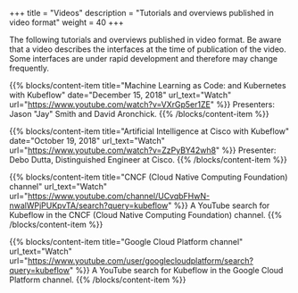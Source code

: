 +++
title = "Videos"
description = "Tutorials and overviews published in video format"
weight = 40
+++

The following tutorials and overviews published in video format. Be aware that a video describes the interfaces at the time of publication of the video. Some interfaces are under rapid development and therefore may change frequently.

{{% blocks/content-item title="Machine Learning as Code: and Kubernetes with Kubeflow"
  date="December 15, 2018"
  url_text="Watch"
  url="https://www.youtube.com/watch?v=VXrGp5er1ZE" %}}
Presenters: Jason "Jay" Smith and David Aronchick.
{{% /blocks/content-item %}}

{{% blocks/content-item title="Artificial Intelligence at Cisco with Kubeflow"
  date="October 19, 2018"
  url_text="Watch"
  url="https://www.youtube.com/watch?v=ZzPyBY42wh8" %}}
Presenter: Debo Dutta, Distinguished Engineer at Cisco.
{{% /blocks/content-item %}}

{{% blocks/content-item title="CNCF (Cloud Native Computing Foundation) channel"
  url_text="Watch"
  url="https://www.youtube.com/channel/UCvqbFHwN-nwalWPjPUKpvTA/search?query=kubeflow" %}}
A YouTube search for Kubeflow in the CNCF (Cloud Native Computing Foundation)
channel.
{{% /blocks/content-item %}}

{{% blocks/content-item title="Google Cloud Platform channel"
  url_text="Watch"
  url="https://www.youtube.com/user/googlecloudplatform/search?query=kubeflow" %}}
A YouTube search for Kubeflow in the Google Cloud Platform
channel.
{{% /blocks/content-item %}}
